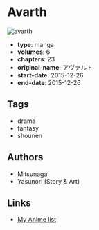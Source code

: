 # Avarth

![avarth](https://cdn.myanimelist.net/images/manga/1/177209.jpg)

-   **type**: manga
-   **volumes**: 6
-   **chapters**: 23
-   **original-name**: アヴァルト
-   **start-date**: 2015-12-26
-   **end-date**: 2015-12-26

## Tags

-   drama
-   fantasy
-   shounen

## Authors

-   Mitsunaga
-   Yasunori (Story & Art)

## Links

-   [My Anime list](https://myanimelist.net/manga/94819/Avarth)
